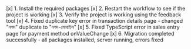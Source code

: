 [x] 1. Install the required packages
[x] 2. Restart the workflow to see if the project is working
[x] 3. Verify the project is working using the feedback tool
[x] 4. Fixed duplicate key error in transaction details page - changed "নগদ" duplicate to "নগদ-মোবাইল"
[x] 5. Fixed TypeScript error in sales entry page for payment method onValueChange
[x] 6. Migration completed successfully - all packages installed, server running, errors fixed